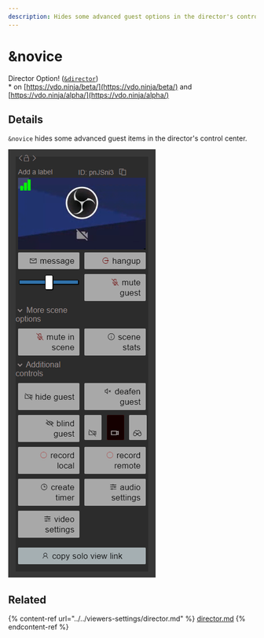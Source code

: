 ```yaml
---
description: Hides some advanced guest options in the director's control center
---
```


# \&novice

Director Option! ([`&director`](../../viewers-settings/director.md))\
\* on [https://vdo.ninja/beta/](https://vdo.ninja/beta/) and [https://vdo.ninja/alpha/](https://vdo.ninja/alpha/)

## Details

`&novice` hides some advanced guest items in the director's control center.

![](<../../.gitbook/assets/image (6) (2).png>)

## Related

{% content-ref url="../../viewers-settings/director.md" %}
[director.md](../../viewers-settings/director.md)
{% endcontent-ref %}
